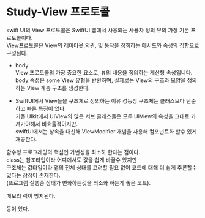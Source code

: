 # Study-View 프로토콜 
swift UI의 View 프로토콜은 SwiftUI 앱에서 사용되는 사용자 정의 뷰의 가장 기본 프로토콜이다.   
View프로토콜은 View의 레이아웃,외관, 및 동작을 정희하는 메서드와 속성의 집합으로 구성된다.   

- body   
View 프로토콜의 가장 중요한 요소로, 뷰의 내용을 정의하는 계산형 속성입니다. body 속성은 some View 유형을 반환하며, 실제로는 View의 구조와 모양을 정의하는 View 계층 구조를 생성한다.     

- SwiftUI에서 View들을 구조체로 정의하는 이유
성능상 구조체는 클래스보다 단순하고 빠른 특징이 있다.    
기존 UIkit에서 UIView의 많은 서브 클래스들은 모두 UIView의 속성을 그대로 가져가야해서 비효율적이지만.  
swiftUI에서는 상속을 대신해 ViewModifier 개념을 사용해 컴포넌트화 할수 있게 재공한다.     
   
함수형 프로그래밍의 핵심인 가변성을 최소하 한다는 점이다.    
class는 참조타입이라 어디에서도 값을 쉽게 바꿀수 있지만    
구조체는 값타입이라 앱의 전체 상태를 고려할 필요 없이 코드에 대해 더 쉽게 추론할수 있다는 장점이 존재한다.   
(프로그램 실행중 상태가 변화하는것을 최소화 하는게 좋은 코드).  

메모리 릭이 방지된다.   
    
등이 있다.    
